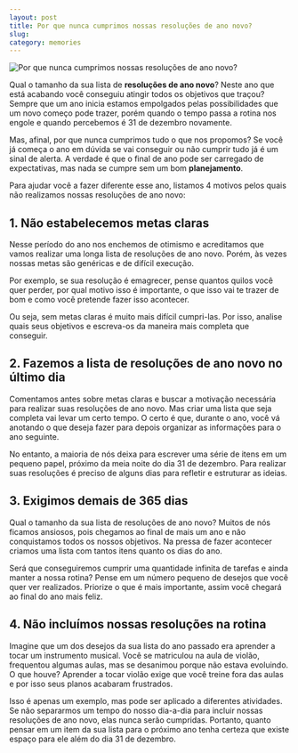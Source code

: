 ```yaml
---
layout: post
title: Por que nunca cumprimos nossas resoluções de ano novo?
slug: 
category: memories
---
```


![Por que nunca cumprimos nossas resoluções de ano novo?](https://i.imgur.com/EfYxacn.jpeg)

Qual o tamanho da sua lista de  **resoluções de ano novo**? Neste ano que está acabando você conseguiu atingir todos os objetivos que traçou? Sempre que um ano inicia estamos empolgados pelas possibilidades que um novo começo pode trazer, porém quando o tempo passa a rotina nos engole e quando percebemos é 31 de dezembro novamente.

Mas, afinal, por que nunca cumprimos tudo o que nos propomos? Se você já começa o ano em dúvida se vai conseguir ou não cumprir tudo já é um sinal de alerta. A verdade é que o final de ano pode ser carregado de expectativas, mas nada se cumpre sem um bom  **planejamento**.

Para ajudar você a fazer diferente esse ano, listamos 4 motivos pelos quais não realizamos nossas resoluções de ano novo:

## 1. Não estabelecemos metas claras

Nesse período do ano nos enchemos de otimismo e acreditamos que vamos realizar uma longa lista de resoluções de ano novo. Porém, às vezes nossas metas são genéricas e de difícil execução.

Por exemplo, se sua resolução é emagrecer, pense quantos quilos você quer perder, por qual motivo isso é importante, o que isso vai te trazer de bom e como você pretende fazer isso acontecer.

Ou seja, sem metas claras é muito mais difícil cumpri-las. Por isso, analise quais seus objetivos e escreva-os da maneira mais completa que conseguir.

## 2. Fazemos a lista de resoluções de ano novo no último dia

Comentamos antes sobre metas claras e buscar a motivação necessária para realizar suas resoluções de ano novo. Mas criar uma lista que seja completa vai levar um certo tempo. O certo é que, durante o ano, você vá anotando o que deseja fazer para depois organizar as informações para o ano seguinte.

No entanto, a maioria de nós deixa para escrever uma série de itens em um pequeno papel, próximo da meia noite do dia 31 de dezembro. Para realizar suas resoluções é preciso de alguns dias para refletir e estruturar as ideias.

## 3. Exigimos demais de 365 dias

Qual o tamanho da sua lista de resoluções de ano novo? Muitos de nós ficamos ansiosos, pois chegamos ao final de mais um ano e não conquistamos todos os nossos objetivos. Na pressa de fazer acontecer criamos uma lista com tantos itens quanto os dias do ano.

Será que conseguiremos cumprir uma quantidade infinita de tarefas e ainda manter a nossa rotina? Pense em um número pequeno de desejos que você quer ver realizados. Priorize o que é mais importante, assim você chegará ao final do ano mais feliz.

## 4. Não incluímos nossas resoluções na rotina

Imagine que um dos desejos da sua lista do ano passado era aprender a tocar um instrumento musical. Você se matriculou na aula de violão, frequentou algumas aulas, mas se desanimou porque não estava evoluindo. O que houve? Aprender a tocar violão exige que você treine fora das aulas e por isso seus planos acabaram frustrados.

Isso é apenas um exemplo, mas pode ser aplicado a diferentes atividades. Se não separarmos um tempo do nosso dia-a-dia para incluir nossas resoluções de ano novo, elas nunca serão cumpridas. Portanto, quanto pensar em um item da sua lista para o próximo ano tenha certeza que existe espaço para ele além do dia 31 de dezembro.
